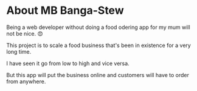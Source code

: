 # About MB Banga-Stew

Being a web developer without doing a food odering app for my mum will not be nice. :heart_eyes:

This project is to scale a food business that's been in existence for a very long time.

I have seen it go from low to high and vice versa.

But this app will put the business online and customers will have to order from anywhere.
